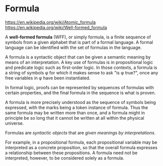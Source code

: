 # Formula

https://en.wikipedia.org/wiki/Atomic_formula
https://en.wikipedia.org/wiki/Well-formed_formula


A **well-formed formula** (WFF), or simply formula, is a finite sequence of symbols from a given alphabet that is part of a formal language. A formal language can be identified with the set of formulas in the language.

A formula is a syntactic object that can be given a semantic meaning by means of an interpretation. A key use of formulas is in propositional logic and predicate logic such as first-order logic. In those contexts, a formula is a string of symbols φ for which it makes sense to ask "is φ true?", once any free variables in φ have been instantiated.

In formal logic, proofs can be represented by sequences of formulas with certain properties, and the final formula in the sequence is what is proven.

A formula is more precisely understood as the sequence of symbols being expressed, with the marks being a token instance of formula. Thus the same formula may be written more than once, and a formula might in principle be so long that it cannot be written at all within the physical universe.

Formulas are *syntactic objects* that are *given meanings by interpretations*.

For example, in a propositional formula, each propositional variable may be interpreted as a concrete proposition, so that the overall formula expresses a relationship between these propositions. A formula need not be interpreted, however, to be considered solely as a formula.
